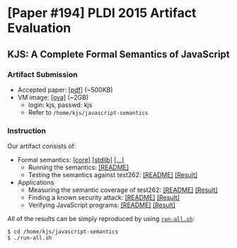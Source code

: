 # [Paper #194] PLDI 2015 Artifact Evaluation

## KJS: A Complete Formal Semantics of JavaScript

### Artifact Submission

 * Accepted paper: [[pdf]]() (~500KB)
 * VM image: [[ova]]() (~2GB)
   * login: kjs, passwd: kjs
   * Refer to `/home/kjs/javascript-semantics`

### Instruction

Our artifact consists of:
 * Formal semantics: [[core]](js-main.k) [[stdlib]](stdlib) [[...]](README.md#directory-structure)
   * Running the semantics: [[README]](README.md)
   * Testing the semantics against test262: [[README]](README.md#5-run-ecmascript-conformance-test-suitetest262) [[Result]](test262.out)
 * Applications
   * Measuring the semantic coverage of test262: [[README]](test262-coverage/README.md) [[Result]](test262-coverage/test262-coverage.out)
   * Finding a known security attack: [[README]](security-attack/README.md) [[Result]](security-attack/security-attack.out)
   * Verifying JavaScript programs: [[README]](verification/README.md) [[Result]](verification/verification.out)

All of the results can be simply reproduced by using [`run-all.sh`](run-all.sh):
```
$ cd /home/kjs/javascript-semantics
$ ./run-all.sh
```
